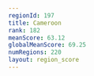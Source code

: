 ```yaml
---
regionId: 197
title: Cameroon
rank: 182
meanScore: 63.12
globalMeanScore: 69.25
numRegions: 220
layout: region_score
---
```

